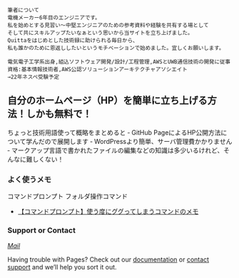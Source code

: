 
```
筆者について
電機メーカー6年目のエンジニアです。
私を始めとする見習い〜中堅エンジニアのための参考資料や経験を共有する場として
そして共にスキルアップたいなぁという思いから当サイトを立ち上げました。
Quittaをはじめとした技術録に助けられる毎日から、
私も誰かのために恩返ししたいというモチベーションで始めました。宜しくお願いします。

電気電子工学系出身,組込ソフトウェア開発/設計/工程管理,AWSとUWB通信技術の開発に従事
資格:基本情報技術者,AWS公認ソリューションアーキテクチャアソシエイト
→22年ネスペ受験予定
```

## 自分のホームページ（HP）を簡単に立ち上げる方法！しかも無料で！
ちょっと技術用語使って概略をまとめると
‐ GitHub PageによるHP公開方法について学んだので展開します
‐ WordPressより簡単、サーバ管理費かかりません
‐ マークアップ言語で書かれたファイルの編集などの知識は多少いるけれど、そんなに難しくない！


### よく使うメモ
コマンドプロンプト フォルダ操作コマンド
- [【コマンドプロンプト】使う度にググってしまうコマンドのメモ](http://mosinoma.cocolog-nifty.com/blog/2010/08/post-da45.html)


### Support or Contact

[_Mail_](yokoi1107lencois@gmail.com)

Having trouble with Pages? Check out our [documentation](https://docs.github.com/categories/github-pages-basics/) or [contact support](https://support.github.com/contact) and we’ll help you sort it out.
